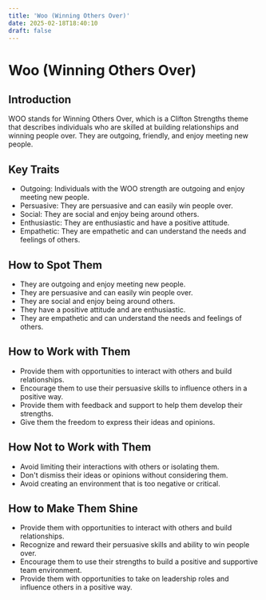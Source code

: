 ```yaml
---
title: 'Woo (Winning Others Over)'
date: 2025-02-18T18:40:10
draft: false
---
```


# Woo (Winning Others Over)

## Introduction

WOO stands for Winning Others Over, which is a Clifton Strengths theme that describes individuals who are skilled at building relationships and winning people over. They are outgoing, friendly, and enjoy meeting new people.

## Key Traits

- Outgoing: Individuals with the WOO strength are outgoing and enjoy meeting new people.
- Persuasive: They are persuasive and can easily win people over.
- Social: They are social and enjoy being around others.
- Enthusiastic: They are enthusiastic and have a positive attitude.
- Empathetic: They are empathetic and can understand the needs and feelings of others.

## How to Spot Them

- They are outgoing and enjoy meeting new people.
- They are persuasive and can easily win people over.
- They are social and enjoy being around others.
- They have a positive attitude and are enthusiastic.
- They are empathetic and can understand the needs and feelings of others.

## How to Work with Them

- Provide them with opportunities to interact with others and build relationships.
- Encourage them to use their persuasive skills to influence others in a positive way.
- Provide them with feedback and support to help them develop their strengths.
- Give them the freedom to express their ideas and opinions.

## How Not to Work with Them

- Avoid limiting their interactions with others or isolating them.
- Don't dismiss their ideas or opinions without considering them.
- Avoid creating an environment that is too negative or critical.

## How to Make Them Shine

- Provide them with opportunities to interact with others and build relationships.
- Recognize and reward their persuasive skills and ability to win people over.
- Encourage them to use their strengths to build a positive and supportive team environment.
- Provide them with opportunities to take on leadership roles and influence others in a positive way.
